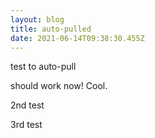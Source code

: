 ```yaml
---
layout: blog
title: auto-pulled
date: 2021-06-14T09:38:30.455Z
---
```

test to auto-pull

should work now! Cool.

2nd test

3rd test